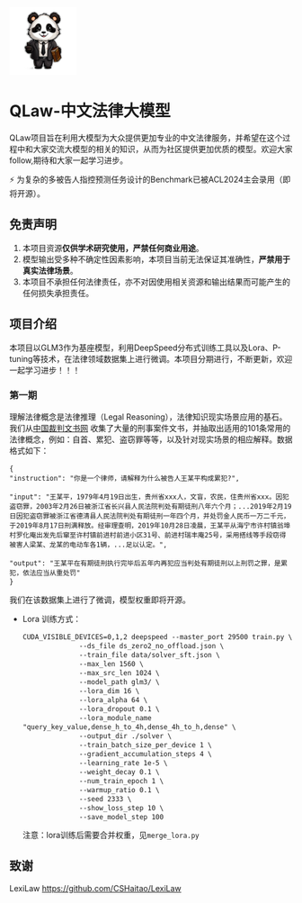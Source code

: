<img src="./assets/qlaw.png" style="height:120px">

# QLaw-中文法律大模型
QLaw项目旨在利用大模型为大众提供更加专业的中文法律服务，并希望在这个过程中和大家交流大模型的相关的知识，从而为社区提供更加优质的模型。欢迎大家follow,期待和大家一起学习进步。

⚡ 为复杂的多被告人指控预测任务设计的Benchmark已被ACL2024主会录用（即将开源）。

## 免责声明

1. 本项目资源**仅供学术研究使用，严禁任何商业用途**。
2. 模型输出受多种不确定性因素影响，本项目当前无法保证其准确性，**严禁用于真实法律场景**。
3. 本项目不承担任何法律责任，亦不对因使用相关资源和输出结果而可能产生的任何损失承担责任。

## 项目介绍
本项目以GLM3作为基座模型，利用DeepSpeed分布式训练工具以及Lora、P-tuning等技术，在法律领域数据集上进行微调。本项目分期进行，不断更新，欢迎一起学习进步！！！

### 第一期
理解法律概念是法律推理（Legal Reasoning），法律知识现实场景应用的基石。我们从[中国裁判文书网](https://wenshu.court.gov.cn/) 收集了大量的刑事案件文书，并抽取出适用的101条常用的法律概念，例如：自首、累犯、盗窃罪等等，以及针对现实场景的相应解释。数据格式如下：
```
{
"instruction": "你是一个律师，请解释为什么被告人王某平构成累犯?", 

"input": "王某平，1979年4月19日出生，贵州省xxx人，文盲，农民，住贵州省xxx。因犯盗窃罪，2003年2月26日被浙江省长兴县人民法院判处有期徒刑八年六个月；...2019年2月19日因犯盗窃罪被浙江省德清县人民法院判处有期徒刑一年四个月，并处罚金人民币一万二千元，于2019年8月17日刑满释放。经审理查明，2019年10月28日凌晨，王某平从海宁市许村镇翁埠村罗化庵出发先后窜至许村镇前进村前进小区31号、前进村瑞丰庵25号，采用搭线等手段窃得被害人梁某、龙某的电动车各1辆，...足以认定。",

"output": "王某平在有期徒刑执行完毕后五年内再犯应当判处有期徒刑以上刑罚之罪，是累犯，依法应当从重处罚"
}
```
我们在该数据集上进行了微调，模型权重即将开源。

* Lora 训练方式：
  ```
  CUDA_VISIBLE_DEVICES=0,1,2 deepspeed --master_port 29500 train.py \
                --ds_file ds_zero2_no_offload.json \
                --train_file data/solver_sft.json \
                --max_len 1560 \
                --max_src_len 1024 \
                --model_path glm3/ \
                --lora_dim 16 \
                --lora_alpha 64 \
                --lora_dropout 0.1 \
                --lora_module_name "query_key_value,dense_h_to_4h,dense_4h_to_h,dense" \
                --output_dir ./solver \
                --train_batch_size_per_device 1 \
                --gradient_accumulation_steps 4 \
                --learning_rate 1e-5 \
                --weight_decay 0.1 \
                --num_train_epoch 1 \
                --warmup_ratio 0.1 \
                --seed 2333 \
                --show_loss_step 10 \
                --save_model_step 100
  ```
  注意：lora训练后需要合并权重，见`merge_lora.py`













## 致谢
LexiLaw https://github.com/CSHaitao/LexiLaw
